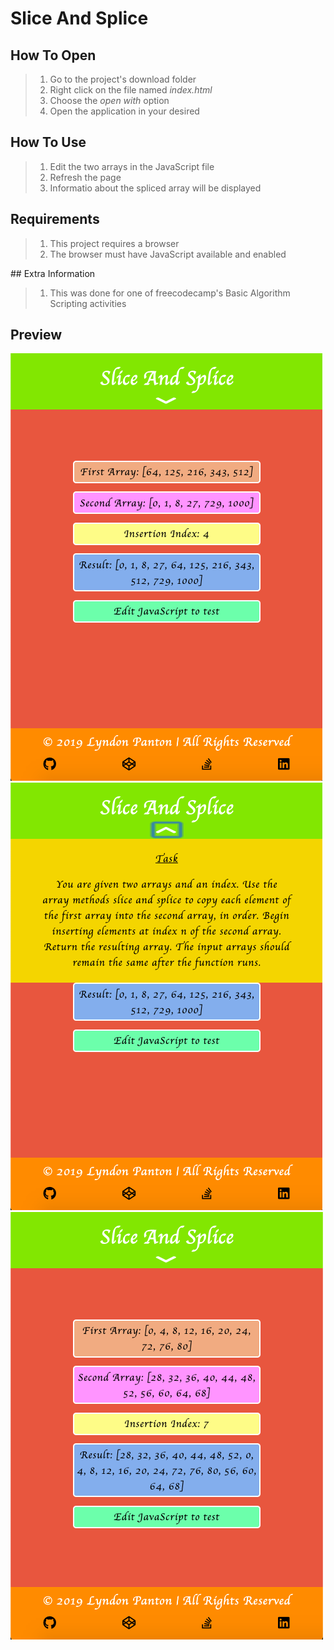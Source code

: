 # Slice And Splice

## How To Open
> 1. Go to the project's download folder
> 2. Right click on the file named _index.html_
> 3. Choose the _open with_ option
> 4. Open the application in your desired

## How To Use
> 1. Edit the two arrays in the JavaScript file
> 2. Refresh the page
> 3. Informatio about the spliced array will be displayed

## Requirements
> 1. This project requires a browser
> 2. The browser must have JavaScript available and enabled

## Extra Information
> 1. This was done for one of freecodecamp's Basic Algorithm Scripting activities

## Preview
![Screenshot 1](./img/screenshot1.png)
![Screenshot 2](./img/screenshot2.png)
![Screenshot 3](./img/screenshot3.png)